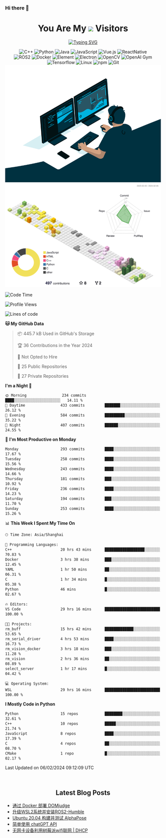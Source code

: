 ### Hi there 👋

<div align="center">
  <h1>
    You Are My <img src="https://profile-counter.glitch.me/fateryu/count.svg"> Visitors
  </h1>
  <!--<img align="center" src="https://github-readme-stats-git-masterrstaa-rickstaa.vercel.app/api?username=FaterYU&show_icons=true&count_private=true"/>-->

  <a href="https://git.io/typing-svg"><img src="https://readme-typing-svg.demolab.com?font=Fira+Code&pause=500&center=true&vCenter=true&random=false&width=435&lines=Talk+is+cheap.+Show+me+the+code." alt="Typing SVG" /></a>

  <img src="https://img.shields.io/badge/C++-512BD4?style=flat-square&logo=cplusplus&logoColor=ffffff" alt="C++">
  <img src="https://img.shields.io/badge/-Python-37A6AB?style=flat-square&logo=python&logoColor=ffffff" alt="Python">
  <img src="https://img.shields.io/badge/-Java-007396?style=flat-square&logo=java&logoColor=ffffff" alt="Java">
  <img src="https://img.shields.io/badge/JavaScript-F7DF1E?style=flat-square&logo=JavaScript&logoColor=ffffff" alt="JavaScript">
  <img src="https://img.shields.io/badge/-Vue.js-4FC08D?style=flat-square&logo=Vue.js&logoColor=ffffff" alt="Vue.js">
  <img src="https://img.shields.io/badge/ReactNative-813144?style=flat-square&logo=react&logoColor=ffffff" alt="ReactNative">
  </br>
  <img src="https://img.shields.io/badge/-ROS2-8DD6F9?style=flat-square&logo=ros&logoColor=ffffff" alt="ROS2">
  <img src="https://img.shields.io/badge/Docker-2496ED?style=flat-square&logo=docker&logoColor=ffffff" alt="Docker">
  <img src="https://img.shields.io/badge/-Element-02845A?style=flat-square&logo=electron&logoColor=ffffff" alt="Element">
  <img src="https://img.shields.io/badge/-Electron-002D71?style=flat-square&logo=element&logoColor=ffffff" alt="Electron">
  <img src="https://img.shields.io/badge/-OpenCV-361522?style=flat-square&logo=opencv&logoColor=ffffff" alt="OpenCV">
  <img src="https://img.shields.io/badge/-OpenAIGym-91302E?style=flat-square&logo=openaigym&logoColor=ffffff" alt="OpenAI Gym">
  </br>
  <img src="https://img.shields.io/badge/-Tensorflow-204366?style=flat-square&logo=tensorflow&logoColor=ffffff" alt="Tensorflow">
  <img src="https://img.shields.io/badge/-Linux-333333?style=flat-square&logo=linux&logoColor=white" alt="Linux">
  <img src="https://img.shields.io/badge/-NPM-CB3837?style=flat-square&logo=npm&logoColor=white" alt="npm">
  <img src="https://img.shields.io/badge/-Git-f05032?style=flat-square&logo=git&logoColor=white" alt="Git">
  </br>
  <img alt="GIF" src="./code.gif?raw=true" />
  </br>
  <!--<img src="https://github-readme-stats.vercel.app/api/top-langs/?username=fateryu&hide=HTML&langs_count=5">-->
  <img src="./profile-3d-contrib/profile-south-season-animate.svg">
  </br>
</div>

<!--START_SECTION:waka-->
![Code Time](http://img.shields.io/badge/Code%20Time-121%20hrs%2014%20mins-blue)

![Profile Views](http://img.shields.io/badge/Profile%20Views-0-blue)

![Lines of code](https://img.shields.io/badge/From%20Hello%20World%20I%27ve%20Written-13.9%20million%20lines%20of%20code-blue)

**🐱 My GitHub Data** 

> 📦 445.7 kB Used in GitHub's Storage 
 > 
> 🏆 36 Contributions in the Year 2024
 > 
> 🚫 Not Opted to Hire
 > 
> 📜 25 Public Repositories 
 > 
> 🔑 27 Private Repositories 
 > 
**I'm a Night 🦉** 

```text
🌞 Morning                234 commits         ████░░░░░░░░░░░░░░░░░░░░░   14.11 % 
🌆 Daytime                433 commits         ███████░░░░░░░░░░░░░░░░░░   26.12 % 
🌃 Evening                584 commits         █████████░░░░░░░░░░░░░░░░   35.22 % 
🌙 Night                  407 commits         ██████░░░░░░░░░░░░░░░░░░░   24.55 % 
```
📅 **I'm Most Productive on Monday** 

```text
Monday                   293 commits         ████░░░░░░░░░░░░░░░░░░░░░   17.67 % 
Tuesday                  258 commits         ████░░░░░░░░░░░░░░░░░░░░░   15.56 % 
Wednesday                243 commits         ████░░░░░░░░░░░░░░░░░░░░░   14.66 % 
Thursday                 181 commits         ███░░░░░░░░░░░░░░░░░░░░░░   10.92 % 
Friday                   236 commits         ████░░░░░░░░░░░░░░░░░░░░░   14.23 % 
Saturday                 194 commits         ███░░░░░░░░░░░░░░░░░░░░░░   11.70 % 
Sunday                   253 commits         ████░░░░░░░░░░░░░░░░░░░░░   15.26 % 
```


📊 **This Week I Spent My Time On** 

```text
🕑︎ Time Zone: Asia/Shanghai

💬 Programming Languages: 
C++                      20 hrs 43 mins      ██████████████████░░░░░░░   70.83 % 
Docker                   3 hrs 38 mins       ███░░░░░░░░░░░░░░░░░░░░░░   12.45 % 
YAML                     1 hr 50 mins        ██░░░░░░░░░░░░░░░░░░░░░░░   06.31 % 
C                        1 hr 34 mins        █░░░░░░░░░░░░░░░░░░░░░░░░   05.38 % 
Python                   46 mins             █░░░░░░░░░░░░░░░░░░░░░░░░   02.67 % 

🔥 Editors: 
VS Code                  29 hrs 16 mins      █████████████████████████   100.00 % 

🐱‍💻 Projects: 
rm_buff                  15 hrs 42 mins      █████████████░░░░░░░░░░░░   53.65 % 
rm_serial_driver         4 hrs 53 mins       ████░░░░░░░░░░░░░░░░░░░░░   16.73 % 
rm_vision_docker         3 hrs 18 mins       ███░░░░░░░░░░░░░░░░░░░░░░   11.28 % 
rm_vision                2 hrs 36 mins       ██░░░░░░░░░░░░░░░░░░░░░░░   08.89 % 
select_server            1 hr 17 mins        █░░░░░░░░░░░░░░░░░░░░░░░░   04.42 % 

💻 Operating System: 
WSL                      29 hrs 16 mins      █████████████████████████   100.00 % 
```

**I Mostly Code in Python** 

```text
Python                   15 repos            ████████░░░░░░░░░░░░░░░░░   32.61 % 
C++                      10 repos            █████░░░░░░░░░░░░░░░░░░░░   21.74 % 
JavaScript               8 repos             ████░░░░░░░░░░░░░░░░░░░░░   17.39 % 
C                        4 repos             ██░░░░░░░░░░░░░░░░░░░░░░░   08.70 % 
CMake                    1 repo              █░░░░░░░░░░░░░░░░░░░░░░░░   02.17 % 
```




 Last Updated on 06/02/2024 09:12:09 UTC
<!--END_SECTION:waka-->

<div align="center">
  </br>
  <h2>
    Latest Blog Posts
  </h2>
</div>

<!-- BLOGPOSTS:START -->
- [通过 Docker 部署 DOMjudge](https://fater.top/record/domjudge-docker-config/)
- [升级WSL2系统并安装ROS2-Humble](https://fater.top/record/upgrade-wsl-system-install-ros2-humble/)
- [Ubuntu 20.04 构建并测试 AlphaPose](https://fater.top/usage/build-test-alphapose/)
- [简单使用 chatGPT API](https://fater.top/usage/use-chatgpt-api/)
- [无网卡设备利用树莓派wifi联网 | DHCP](https://fater.top/record/raspi-relay-wifi/)
<!-- BLOGPOSTS:END -->
